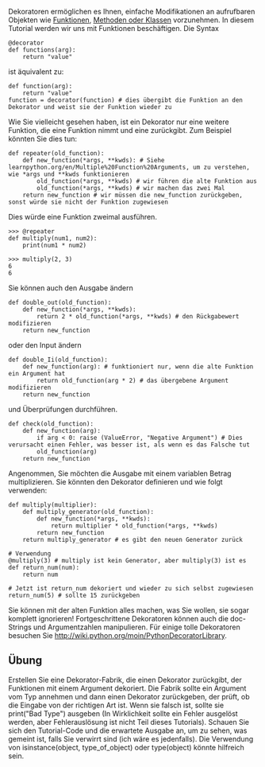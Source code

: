 Dekoratoren ermöglichen es Ihnen, einfache Modifikationen an aufrufbaren Objekten wie [Funktionen](http://www.learnpython.org/en/Functions ""), [Methoden oder Klassen](http://www.learnpython.org/en/Classes%20and%20Objects "") vorzunehmen. In diesem Tutorial werden wir uns mit Funktionen beschäftigen. Die Syntax

    @decorator
    def functions(arg):
        return "value"

ist äquivalent zu:

    def function(arg):
        return "value"
    function = decorator(function) # dies übergibt die Funktion an den Dekorator und weist sie der Funktion wieder zu

Wie Sie vielleicht gesehen haben, ist ein Dekorator nur eine weitere Funktion, die eine Funktion nimmt und eine zurückgibt. Zum Beispiel könnten Sie dies tun:

    def repeater(old_function):
        def new_function(*args, **kwds): # Siehe learnpython.org/en/Multiple%20Function%20Arguments, um zu verstehen, wie *args und **kwds funktionieren
            old_function(*args, **kwds) # wir führen die alte Funktion aus
            old_function(*args, **kwds) # wir machen das zwei Mal
        return new_function # wir müssen die new_function zurückgeben, sonst würde sie nicht der Funktion zugewiesen

Dies würde eine Funktion zweimal ausführen.

    >>> @repeater
    def multiply(num1, num2):
        print(num1 * num2)

    >>> multiply(2, 3)
    6
    6

Sie können auch den Ausgabe ändern

    def double_out(old_function):
        def new_function(*args, **kwds):
            return 2 * old_function(*args, **kwds) # den Rückgabewert modifizieren
        return new_function

oder den Input ändern

    def double_Ii(old_function):
        def new_function(arg): # funktioniert nur, wenn die alte Funktion ein Argument hat
            return old_function(arg * 2) # das übergebene Argument modifizieren
        return new_function

und Überprüfungen durchführen.

    def check(old_function):
        def new_function(arg):
            if arg < 0: raise (ValueError, "Negative Argument") # Dies verursacht einen Fehler, was besser ist, als wenn es das Falsche tut
            old_function(arg)
        return new_function

Angenommen, Sie möchten die Ausgabe mit einem variablen Betrag multiplizieren. Sie könnten den Dekorator definieren und wie folgt verwenden:

    def multiply(multiplier):
        def multiply_generator(old_function):
            def new_function(*args, **kwds):
                return multiplier * old_function(*args, **kwds)
            return new_function
        return multiply_generator # es gibt den neuen Generator zurück
    
    # Verwendung
    @multiply(3) # multiply ist kein Generator, aber multiply(3) ist es
    def return_num(num):
        return num
        
    # Jetzt ist return_num dekoriert und wieder zu sich selbst zugewiesen
    return_num(5) # sollte 15 zurückgeben

Sie können mit der alten Funktion alles machen, was Sie wollen, sie sogar komplett ignorieren! Fortgeschrittene Dekoratoren können auch die doc-Strings und Argumentzahlen manipulieren.
Für einige tolle Dekoratoren besuchen Sie <http://wiki.python.org/moin/PythonDecoratorLibrary>.

Übung
--------
Erstellen Sie eine Dekorator-Fabrik, die einen Dekorator zurückgibt, der Funktionen mit einem Argument dekoriert. Die Fabrik sollte ein Argument vom Typ annehmen und dann einen Dekorator zurückgeben, der prüft, ob die Eingabe von der richtigen Art ist. Wenn sie falsch ist, sollte sie print("Bad Type") ausgeben (In Wirklichkeit sollte ein Fehler ausgelöst werden, aber Fehlerauslösung ist nicht Teil dieses Tutorials). Schauen Sie sich den Tutorial-Code und die erwartete Ausgabe an, um zu sehen, was gemeint ist, falls Sie verwirrt sind (ich wäre es jedenfalls). Die Verwendung von isinstance(object, type_of_object) oder type(object) könnte hilfreich sein.